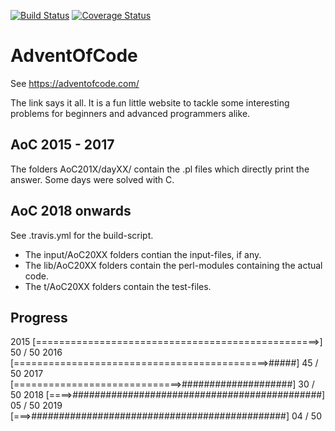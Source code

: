 [![Build Status](https://travis-ci.org/zr123/AdventOfCode.svg?branch=master)](https://travis-ci.org/zr123/AdventOfCode) [![Coverage Status](https://coveralls.io/repos/github/zr123/AdventOfCode/badge.svg)](https://coveralls.io/github/zr123/AdventOfCode) 
# AdventOfCode

See https://adventofcode.com/

The link says it all. It is a fun little website to tackle some interesting problems for beginners and advanced programmers alike. 

## AoC 2015 - 2017

The folders AoC201X/dayXX/ contain the .pl files which directly print the answer. Some days were solved with C.

## AoC 2018 onwards

See .travis.yml for the build-script.

* The input/AoC20XX folders contian the input-files, if any.
* The lib/AoC20XX folders contain the perl-modules containing the actual code.
* The t/AoC20XX folders contain the test-files.

## Progress

2015 [=================================================>] 50 / 50
2016 [============================================>#####] 45 / 50
2017 [=============================>####################] 30 / 50
2018 [====>#############################################] 05 / 50
2019 [===>##############################################] 04 / 50
